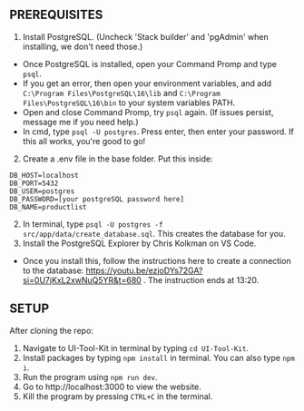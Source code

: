 ## PREREQUISITES
1. Install PostgreSQL. (Uncheck 'Stack builder' and 'pgAdmin' when installing, we don't need those.)
 * Once PostgreSQL is installed, open your Command Promp and type ```psql```.
 * If you get an error, then open your environment variables, and add ```C:\Program Files\PostgreSQL\16\lib``` and ```C:\Program Files\PostgreSQL\16\bin``` to your system variables PATH.
 * Open and close Command Promp, try ```psql``` again. (If issues persist, message me if you need help.)
 * In cmd, type ```psql -U postgres```. Press enter, then enter your password. If this all works, you're good to go!
2. Create a .env file in the base folder. Put this inside:

```
DB_HOST=localhost
DB_PORT=5432
DB_USER=postgres
DB_PASSWORD=[your postgreSQL password here]
DB_NAME=productlist

```
2. In terminal, type ```psql -U postgres -f src/app/data/create_database.sql```. This creates the database for you.
3. Install the PostgreSQL Explorer by Chris Kolkman on VS Code.
* Once you install this, follow the instructions here to create a connection to the database: https://youtu.be/ezjoDYs72GA?si=0U7jKxL2xwNuQ5YR&t=680 . The instruction ends at 13:20.

## SETUP
After cloning the repo:
1. Navigate to UI-Tool-Kit in terminal by typing ```cd UI-Tool-Kit```.
2. Install packages by typing ```npm install``` in terminal. You can also type ```npm i```.
3. Run the program using ```npm run dev```.
4. Go to http://localhost:3000 to view the website.
5. Kill the program by pressing ```CTRL+C``` in the terminal.
